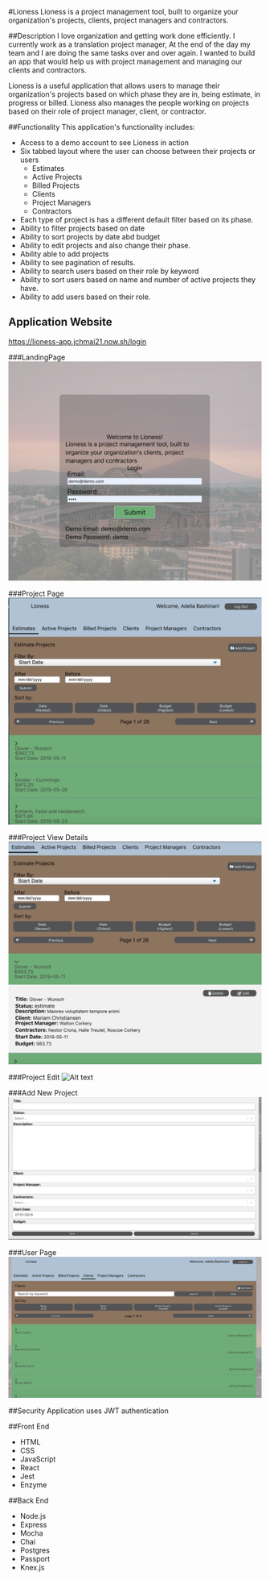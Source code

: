 #Lioness
Lioness is a project management tool, built to organize your organization's projects, clients, project managers and contractors.

##Description
I love organization and getting work done efficiently. I currently work as a translation project manager, At the end of the day my team and I are doing the same tasks over and over again. I wanted to build an app that would help us with project management and managing our clients and contractors.

Lioness is a useful application that allows users to manage their organization's projects based on which phase they are in, being estimate, in progress or billed. Lioness also manages the people working on projects based on their role of project manager, client, or contractor. 

##Functionality
This application's functionality includes:
* Access to a demo account to see Lioness in action
* Six tabbed layout where the user can choose between their projects or users 
    * Estimates
    * Active Projects
    * Billed Projects
    * Clients
    * Project Managers
    * Contractors
* Each type of project is has a different default filter based on its phase. 
* Ability to filter projects based on date 
* Ability to sort projects by date abd budget 
* Ability to edit projects and also change their phase. 
* Ability able to add projects
* Ability to see pagination of results. 
* Ability to search users based on their role by keyword
* Ability to sort users based on name and number of active projects they have. 
* Ability to add users based on their role.

## Application Website
https://lioness-app.jchmai21.now.sh/login

###LandingPage 
![Alt text](Readme.Screenshots/Lioness-LandingPage.png?raw=true "Lioness-LandingPage")

###Project Page
![Alt text](Readme.Screenshots/ProjectPage.png?raw=true "Lioness Project Page")

###Project View Details
![Alt text](Readme.Screenshots/Project-view-details.png?raw=true 
"Lioness project-details")

###Project Edit 
![Alt text](Readme.Screenshots/Project-Edit.png?raw=true "Project Edit")

###Add New Project
![Alt text](Readme.Screenshots/ProjectsAddNew.png?raw=true "Lioness Project Page")

###User Page
![Alt text](Readme.Screenshots/UsersPage.png?raw=true "Lioness Project Page")



##Security
Application uses JWT authentication

##Front End
* HTML
* CSS
* JavaScript
* React
* Jest
* Enzyme

##Back End
* Node.js
* Express
* Mocha
* Chai
* Postgres
* Passport
* Knex.js

